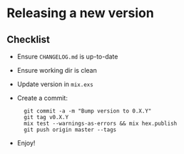 # Releasing a new version

## Checklist

* Ensure `CHANGELOG.md` is up-to-date
* Ensure working dir is clean
* Update version in `mix.exs`
* Create a commit:

        git commit -a -m "Bump version to 0.X.Y"
        git tag v0.X.Y
        mix test --warnings-as-errors && mix hex.publish
        git push origin master --tags

* Enjoy!
